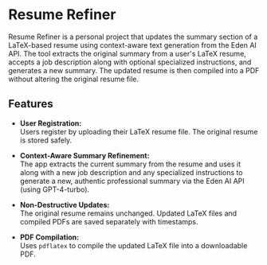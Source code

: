 # Resume Refiner

Resume Refiner is a personal project that updates the summary section of a LaTeX-based resume using context-aware text generation from the Eden AI API. The tool extracts the original summary from a user's LaTeX resume, accepts a job description along with optional specialized instructions, and generates a new summary. The updated resume is then compiled into a PDF without altering the original resume file.

## Features

- **User Registration:**  
  Users register by uploading their LaTeX resume file. The original resume is stored safely.

- **Context-Aware Summary Refinement:**  
  The app extracts the current summary from the resume and uses it along with a new job description and any specialized instructions to generate a new, authentic professional summary via the Eden AI API (using GPT-4-turbo).

- **Non-Destructive Updates:**  
  The original resume remains unchanged. Updated LaTeX files and compiled PDFs are saved separately with timestamps.

- **PDF Compilation:**  
  Uses `pdflatex` to compile the updated LaTeX file into a downloadable PDF.

